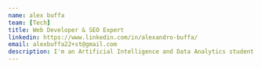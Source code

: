 ```yaml
---
name: alex buffa
team: [Tech]
title: Web Developer & SEO Expert
linkedin: https://www.linkedin.com/in/alexandro-buffa/
email: alexbuffa22+st@gmail.com
description: I'm an Artificial Intelligence and Data Analytics student who appens to be a Web Developer enthusiast
---
```

